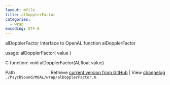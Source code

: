 ```yaml
---
layout: mfile
title: alDopplerFactor
categories:
  - wrap
encoding: UTF-8
---
```


alDopplerFactor  Interface to OpenAL function alDopplerFactor

usage:  alDopplerFactor( value )

C function:  void alDopplerFactor(ALfloat value)


<div class="code_header" style="text-align:right;">
  <span style="float:left;">Path&nbsp;&nbsp;</span> <span class="counter">Retrieve <a href=
  "https://raw.github.com/Psychtoolbox-3/Psychtoolbox-3/beta/./PsychSound/MOAL/wrap/alDopplerFactor.m">current version from GitHub</a> | View <a href=
  "https://github.com/Psychtoolbox-3/Psychtoolbox-3/commits/beta/./PsychSound/MOAL/wrap/alDopplerFactor.m">changelog</a></span>
</div>
<div class="code">
  <code>./PsychSound/MOAL/wrap/alDopplerFactor.m</code>
</div>
